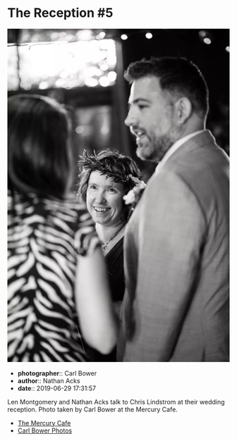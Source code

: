 # The Reception #5

![Len Montgomery and Nathan Acks talk to Chris Lindstrom](assets/2019-06-29-set-3-the-reception-05.webp)

* **photographer**:: Carl Bower  
* **author**:: Nathan Acks  
* **date**:: 2019-06-29 17:31:57

Len Montgomery and Nathan Acks talk to Chris Lindstrom at their wedding reception. Photo taken by Carl Bower at the Mercury Cafe.

* [The Mercury Cafe](http://mercurycafe.com)
* [Carl Bower Photos](https://carlbowerphotos.com)
